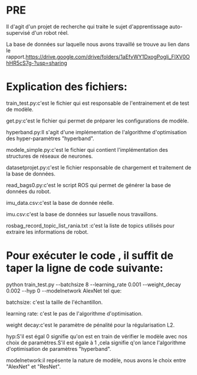 # PRE

Il d'agit d'un projet de recherche qui traite le sujet d'apprentissage auto-supervisé d'un robot réel.

La base de données sur laquelle nous avons travaillé se trouve au lien dans le rapport.https://drive.google.com/drive/folders/1aEfvWY1DxogPogli_FlXV0OhHR5cS7g-?usp=sharing



# Explication des fichiers:

train_test.py:c'est le fichier qui est responsable de l'entrainement et de test de modèle.

get.py:c'est le fichier qui permet de préparer les configurations de modèle.

hyperband.py:Il s'agit d'une implémentation de l'algorithme d'optimisation des hyper-paramètres "hyperband".

modele_simple.py:c'est le fichier qui contient l'implémentation des structures de réseaux de neurones.

datasetprojet.py:c'est le fichier responsable de chargement et  traitement de la base de données.

read_bags0.py:c'est le script ROS qui permet de générer la base de données du robot.

imu_data.csv:c'est la base de donnée réelle.

imu.csv:c'est la base de données sur lasuelle nous travaillons.

rosbag_record_topic_list_rania.txt :c'est la liste de topics utilisés pour extraire les informations de robot.



# Pour exécuter le code , il suffit de taper la ligne de code suivante:

python train_test.py --batchsize 8 --learning_rate 0.001 --weight_decay 0.002 --hyp 0 --modelnetwork AlexNet
tel que:

batchsize: c'est la taille de l'échantillon.

learning rate: c'est le pas de l'algorithme d'optimisation.

weight decay:c'est le paramètre de pénalité pour la régularisation L2.

hyp:S'il est égal 0 signifie qu'on est en train de vérifier le modèle avec nos choix de paramètres.S'il est égale à 1 ,cela signifie q'on lance l'algorithme d'optimisation de paramètres "hyperband".

modelnetwork:il repésente la nature de modèle, nous avons le choix entre "AlexNet" et "ResNet".




